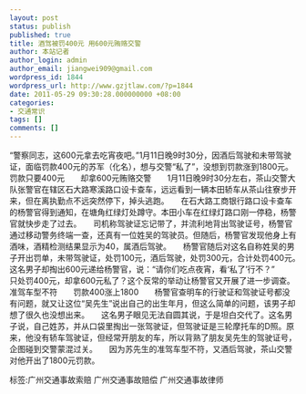 ```yaml
---
layout: post
status: publish
published: true
title: 酒驾被罚400元 用600元贿赂交警
author: 本站记者
author_login: admin
author_email: jiangwei909@gmail.com
wordpress_id: 1844
wordpress_url: http://www.gzjtlaw.com/?p=1844
date: 2011-05-29 09:30:28.000000000 +08:00
categories:
- 交通常识
tags: []
comments: []
---
```

&ldquo;警察同志，这600元拿去吃宵夜吧。&rdquo;1月11日晚9时30分，因酒后驾驶和未带驾驶证，面临罚款400元的苏军（化名），想与交警&ldquo;私了&rdquo;，没想到罚款涨到1800元。　　罚款只要400元　　却拿600元贿赂交警　　1月11日晚9时30分左右，茶山交警大队张警官在辖区石大路寒溪路口设卡查车，远远看到一辆本田轿车从茶山往寮步开来，但在离执勤点不远突然停下，掉头逃跑。　　在石大路工商银行路口设卡查车的杨警官得到通知，在塘角红绿灯处蹲守。本田小车在红绿灯路口刚一停稳，杨警官就快步走了过去。　　司机称驾驶证忘记带了，并流利地背出驾驶证号，杨警官通过移动警务终端一查，还真有一位姓吴的驾驶员。但随后，杨警官发现他身上有酒味，酒精检测结果显示为40，属酒后驾驶。　　杨警官随后对这名自称姓吴的男子开出罚单，未带驾驶证，处罚100元，酒后驾驶，处罚300元，合计处罚400元。　　这名男子却掏出600元递给杨警官，说：&ldquo;请你们吃点夜宵，看&lsquo;私了&rsquo;行不？&rdquo;　　只处罚400元，却拿600元私了？这个反常的举动让杨警官又开展了进一步调查。　　准驾车型不符　　罚款400涨上1800　　杨警官查明车的行驶证和驾驶证号都没有问题，就又让这位&ldquo;吴先生&rdquo;说出自己的出生年月，但这么简单的问题，该男子却想了很久也没想出来。　　这名男子眼见无法自圆其说，于是坦白交代了。这名男子说，自己姓苏，并从口袋里掏出一张驾驶证，但驾驶证是三轮摩托车的D照。原来，他没有轿车驾驶证，但经常开朋友的车，所以背熟了朋友吴先生的驾驶证号，企图碰到交警蒙混过关。　　因为苏先生的准驾车型不符，又酒后驾驶，茶山交警对他开出了1800元罚款。标签:广州交通事故索赔 广州交通事故赔偿 广州交通事故律师

